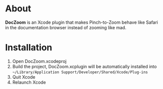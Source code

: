 About
=====

**DocZoom** is an Xcode plugin that makes Pinch-to-Zoom behave like Safari in the documentation browser instead of zooming like mad.

Installation
============

1. Open DocZoom.xcodeproj
2. Build the project, DocZoom.xcplugin will be automatically installed into `~/Library/Application Support/Developer/Shared/Xcode/Plug-ins`
3. Quit Xcode
4. Relaunch Xcode
